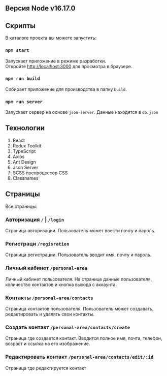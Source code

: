 ## Версия Node v16.17.0

## Скрипты

В каталоге проекта вы можете запустить:

### `npm start`

Запускает приложение в режиме разработки.\
Откройте [http://localhost:3000](http://localhost:3000) для просмотра в браузере.

### `npm run build`

Собирает приложение для производства в папку `build`.

### `npm run server`

Запускает сервер на основе `json-server`. Данные находятся в `db.json`

## Технологии

1. React 
2. Redux Toolkit
3. TypeScript
4. Axios
5. Ant Design 
6. Json Server
7. SCSS препроцессор CSS
8. Classnames

## Страницы

Все страницы:

### Авторизация `/` | `/login` 
Страница авторизации. Пользователь может ввести почту и пароль.

### Регистраци `/regisration`
Страница регистрации. Пользователь вводит имя, почту и пароль.

### Личный кабинет `/personal-area`
Личный кабинет пользователя. На странице данные пользователя, количество контактов и кнопка выхода с аккаунта.

### Контакты `/personal-area/contacts`
Страница контактов пользователя. Пользователь может создавать, редактировать и удалять свои контакты.

### Создать контакт `/personal-area/contacts/create`
Страница где создается контакт. Вводится полное имя, почта, телефон, возраст и ссылка на его изображение.

### Редактировать контакт `/personal-area/contacts/edit/:id`
Страница где редактируется контакт